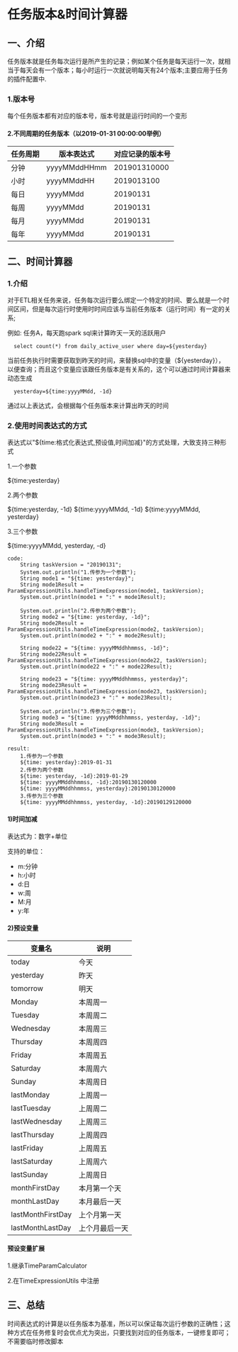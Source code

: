 # 任务版本&时间计算器
## 一、介绍
任务版本就是任务每次运行是所产生的记录；例如某个任务是每天运行一次，就相当于每天会有一个版本；每小时运行一次就说明每天有24个版本;主要应用于任务的插件配置中.
### 1.版本号
每个任务版本都有对应的版本号，版本号就是运行时间的一个变形

#### 2.不同周期的任务版本（以2019-01-31 00:00:00举例）
任务周期| 版本表达式 | 对应记录的版本号
-----| ------------- | ------------
 分钟|yyyyMMddHHmm| 201901310000
 小时|yyyyMMddHH  | 2019013100
 每日|yyyyMMdd    | 20190131
 每周|yyyyMMdd    | 20190131
 每月|yyyyMMdd    | 20190131
 每年|yyyyMMdd    | 20190131

## 二、时间计算器
### 1.介绍
对于ETL相关任务来说，任务每次运行要么绑定一个特定的时间、要么就是一个时间区间，但是每次运行时使用时时间应该与当前任务版本（运行时间）有一定的关系;

例如: 任务A，每天跑spark sql来计算昨天一天的活跃用户
```
  select count(*) from daily_active_user where day=${yesterday}
```
当前任务执行时需要获取到昨天的时间，来替换sql中的变量（${yesterday}），以便查询；而且这个变量应该跟任务版本是有关系的，这个可以通过时间计算器来动态生成

```
  yesterday=${time:yyyyMMdd, -1d}
```
通过以上表达式，会根据每个任务版本来计算出昨天的时间

### 2.使用时间表达式的方式
表达式以"${time:格式化表达式,预设值,时间加减}"的方式处理，大致支持三种形式

1.一个参数

${time:yesterday}  

2.两个参数

${time:yesterday, -1d}
${time:yyyyMMdd, -1d}
${time:yyyyMMdd, yesterday}

3.三个参数

${time:yyyyMMdd, yesterday, -d}



```
code:
    String taskVersion = "20190131";
    System.out.println("1.传参为一个参数");
    String mode1 = "${time: yesterday}";
    String mode1Result = ParamExpressionUtils.handleTimeExpression(mode1, taskVersion);
    System.out.println(mode1 + ":" + mode1Result);
    
    System.out.println("2.传参为两个参数");
    String mode2 = "${time: yesterday, -1d}";
    String mode2Result = ParamExpressionUtils.handleTimeExpression(mode2, taskVersion);
    System.out.println(mode2 + ":" + mode2Result);
    
    String mode22 = "${time: yyyyMMddhhmmss, -1d}";
    String mode22Result = ParamExpressionUtils.handleTimeExpression(mode22, taskVersion);
    System.out.println(mode22 + ":" + mode22Result);
    
    String mode23 = "${time: yyyyMMddhhmmss, yesterday}";
    String mode23Result = ParamExpressionUtils.handleTimeExpression(mode23, taskVersion);
    System.out.println(mode23 + ":" + mode23Result);
    
    System.out.println("3.传参为三个参数");
    String mode3 = "${time: yyyyMMddhhmmss, yesterday, -1d}";
    String mode3Result = ParamExpressionUtils.handleTimeExpression(mode3, taskVersion);
    System.out.println(mode3 + ":" + mode3Result);

result: 
    1.传参为一个参数
    ${time: yesterday}:2019-01-31
    2.传参为两个参数
    ${time: yesterday, -1d}:2019-01-29
    ${time: yyyyMMddhhmmss, -1d}:20190130120000
    ${time: yyyyMMddhhmmss, yesterday}:20190130120000
    3.传参为三个参数
    ${time: yyyyMMddhhmmss, yesterday, -1d}:20190129120000
```
#### 1)时间加减
表达式为：数字+单位

支持的单位：

- m:分钟
- h:小时
- d:日
- w:周
- M:月
- y:年

#### 2)预设变量
变量名| 说明 
-----| ----
 today| 今天
 yesterday| 昨天
 tomorrow| 明天
 Monday| 本周周一
 Tuesday| 本周周二
 Wednesday| 本周周三
 Thursday| 本周周四
 Friday| 本周周五
 Saturday| 本周周六
 Sunday| 本周周日
 lastMonday| 上周周一
 lastTuesday| 上周周二
 lastWednesday| 上周周三
 lastThursday| 上周周四
 lastFriday| 上周周五
 lastSaturday| 上周周六
 lastSunday| 上周周日
 monthFirstDay| 本月第一个天
 monthLastDay| 本月最后一天
 lastMonthFirstDay| 上个月第一天
 lastMonthLastDay| 上个月最后一天
 
 #### 预设变量扩展
 
 1.继承TimeParamCalculator
 
 2.在TimeExpressionUtils 中注册

## 三、总结
时间表达式的计算是以任务版本为基准，所以可以保证每次运行参数的正确性；这种方式在任务修复时会优点尤为突出，只要找到对应的任务版本，一键修复即可；不需要临时修改脚本

